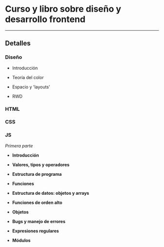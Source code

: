 # Curso y libro sobre diseño y desarrollo frontend

---

## Detalles

### Diseño

- Introducción

- Teoría del color

- Espacio y 'layouts'

- RWD

### HTML

### CSS

### JS

*Primera parte*

- **Introducción**

- **Valores, tipos y operadores**

- **Estructura de programa**

- **Funciones**

- **Estructura de datos: objetos y arrays**

- **Funciones de orden alto**

- **Objetos**

- **Bugs y manejo de errores**

- **Expresiones regulares**

- **Módulos**
